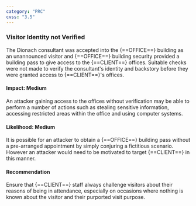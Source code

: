 ```yaml
---
category: "PRC"
cvss: "3.5"
---
```

### Visitor Identity not Verified
The Dionach consultant was accepted into the {==OFFICE==} building as an unannounced visitor and {==OFFICE==} building security provided a building pass to give access to the {==CLIENT==} offices. Suitable checks were not made to verify the consultant's identity and backstory before they were granted access to {==CLIENT==}'s offices.
#### Impact: Medium
An attacker gaining access to the offices without verification may be able to perform a number of actions such as stealing sensitive information, accessing restricted areas within the office and using computer systems.
#### Likelihood: Medium
It is possible for an attacker to obtain a {==OFFICE==} building pass without a pre-arranged appointment by simply conjuring a fictitious scenario. However an attacker would need to be motivated to target {==CLIENT==} in this manner.
#### Recommendation
Ensure that {==CLIENT==} staff always challenge visitors about their reasons of being in attendance, especially on occasions where nothing is known about the visitor and their purported visit purpose.